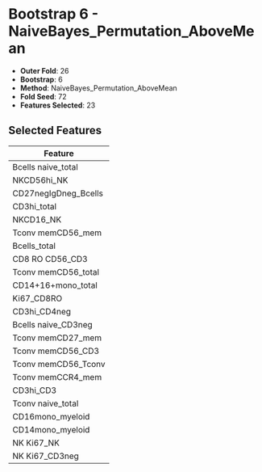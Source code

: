 # Bootstrap 6 - NaiveBayes_Permutation_AboveMean

- **Outer Fold**: 26
- **Bootstrap**: 6
- **Method**: NaiveBayes_Permutation_AboveMean
- **Fold Seed**: 72
- **Features Selected**: 23

## Selected Features

| Feature |
|---------|
| Bcells naive_total |
| NKCD56hi_NK |
| CD27negIgDneg_Bcells |
| CD3hi_total |
| NKCD16_NK |
| Tconv memCD56_mem |
| Bcells_total |
| CD8 RO CD56_CD3 |
| Tconv memCD56_total |
| CD14+16+mono_total |
| Ki67_CD8RO |
| CD3hi_CD4neg |
| Bcells naive_CD3neg |
| Tconv memCD27_mem |
| Tconv memCD56_CD3 |
| Tconv memCD56_Tconv |
| Tconv memCCR4_mem |
| CD3hi_CD3 |
| Tconv naive_total |
| CD16mono_myeloid |
| CD14mono_myeloid |
| NK Ki67_NK |
| NK Ki67_CD3neg |
